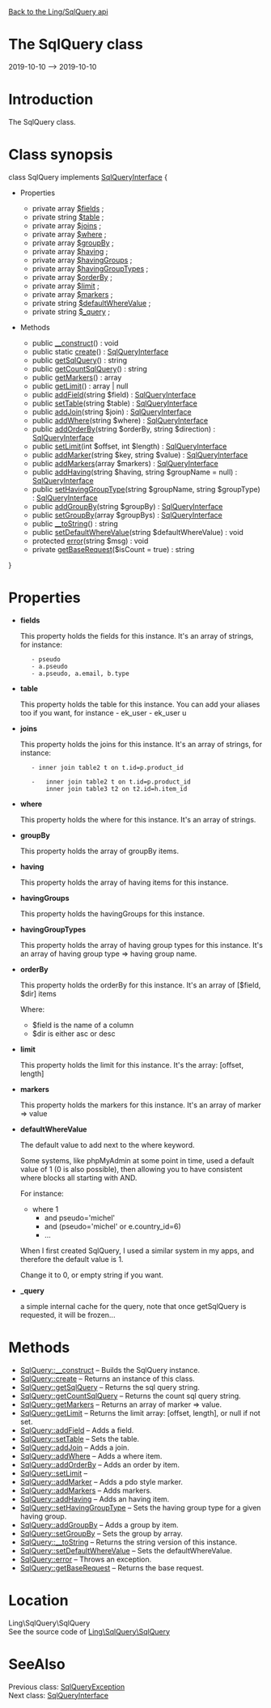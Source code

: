 [Back to the Ling/SqlQuery api](https://github.com/lingtalfi/SqlQuery/blob/master/doc/api/Ling/SqlQuery.md)



The SqlQuery class
================
2019-10-10 --> 2019-10-10






Introduction
============

The SqlQuery class.



Class synopsis
==============


class <span class="pl-k">SqlQuery</span> implements [SqlQueryInterface](https://github.com/lingtalfi/SqlQuery/blob/master/doc/api/Ling/SqlQuery/SqlQueryInterface.md) {

- Properties
    - private array [$fields](#property-fields) ;
    - private string [$table](#property-table) ;
    - private array [$joins](#property-joins) ;
    - private array [$where](#property-where) ;
    - private array [$groupBy](#property-groupBy) ;
    - private array [$having](#property-having) ;
    - private array [$havingGroups](#property-havingGroups) ;
    - private array [$havingGroupTypes](#property-havingGroupTypes) ;
    - private array [$orderBy](#property-orderBy) ;
    - private array [$limit](#property-limit) ;
    - private array [$markers](#property-markers) ;
    - private string [$defaultWhereValue](#property-defaultWhereValue) ;
    - private string [$_query](#property-_query) ;

- Methods
    - public [__construct](https://github.com/lingtalfi/SqlQuery/blob/master/doc/api/Ling/SqlQuery/SqlQuery/__construct.md)() : void
    - public static [create](https://github.com/lingtalfi/SqlQuery/blob/master/doc/api/Ling/SqlQuery/SqlQuery/create.md)() : [SqlQueryInterface](https://github.com/lingtalfi/SqlQuery/blob/master/doc/api/Ling/SqlQuery/SqlQueryInterface.md)
    - public [getSqlQuery](https://github.com/lingtalfi/SqlQuery/blob/master/doc/api/Ling/SqlQuery/SqlQuery/getSqlQuery.md)() : string
    - public [getCountSqlQuery](https://github.com/lingtalfi/SqlQuery/blob/master/doc/api/Ling/SqlQuery/SqlQuery/getCountSqlQuery.md)() : string
    - public [getMarkers](https://github.com/lingtalfi/SqlQuery/blob/master/doc/api/Ling/SqlQuery/SqlQuery/getMarkers.md)() : array
    - public [getLimit](https://github.com/lingtalfi/SqlQuery/blob/master/doc/api/Ling/SqlQuery/SqlQuery/getLimit.md)() : array | null
    - public [addField](https://github.com/lingtalfi/SqlQuery/blob/master/doc/api/Ling/SqlQuery/SqlQuery/addField.md)(string $field) : [SqlQueryInterface](https://github.com/lingtalfi/SqlQuery/blob/master/doc/api/Ling/SqlQuery/SqlQueryInterface.md)
    - public [setTable](https://github.com/lingtalfi/SqlQuery/blob/master/doc/api/Ling/SqlQuery/SqlQuery/setTable.md)(string $table) : [SqlQueryInterface](https://github.com/lingtalfi/SqlQuery/blob/master/doc/api/Ling/SqlQuery/SqlQueryInterface.md)
    - public [addJoin](https://github.com/lingtalfi/SqlQuery/blob/master/doc/api/Ling/SqlQuery/SqlQuery/addJoin.md)(string $join) : [SqlQueryInterface](https://github.com/lingtalfi/SqlQuery/blob/master/doc/api/Ling/SqlQuery/SqlQueryInterface.md)
    - public [addWhere](https://github.com/lingtalfi/SqlQuery/blob/master/doc/api/Ling/SqlQuery/SqlQuery/addWhere.md)(string $where) : [SqlQueryInterface](https://github.com/lingtalfi/SqlQuery/blob/master/doc/api/Ling/SqlQuery/SqlQueryInterface.md)
    - public [addOrderBy](https://github.com/lingtalfi/SqlQuery/blob/master/doc/api/Ling/SqlQuery/SqlQuery/addOrderBy.md)(string $orderBy, string $direction) : [SqlQueryInterface](https://github.com/lingtalfi/SqlQuery/blob/master/doc/api/Ling/SqlQuery/SqlQueryInterface.md)
    - public [setLimit](https://github.com/lingtalfi/SqlQuery/blob/master/doc/api/Ling/SqlQuery/SqlQuery/setLimit.md)(int $offset, int $length) : [SqlQueryInterface](https://github.com/lingtalfi/SqlQuery/blob/master/doc/api/Ling/SqlQuery/SqlQueryInterface.md)
    - public [addMarker](https://github.com/lingtalfi/SqlQuery/blob/master/doc/api/Ling/SqlQuery/SqlQuery/addMarker.md)(string $key, string $value) : [SqlQueryInterface](https://github.com/lingtalfi/SqlQuery/blob/master/doc/api/Ling/SqlQuery/SqlQueryInterface.md)
    - public [addMarkers](https://github.com/lingtalfi/SqlQuery/blob/master/doc/api/Ling/SqlQuery/SqlQuery/addMarkers.md)(array $markers) : [SqlQueryInterface](https://github.com/lingtalfi/SqlQuery/blob/master/doc/api/Ling/SqlQuery/SqlQueryInterface.md)
    - public [addHaving](https://github.com/lingtalfi/SqlQuery/blob/master/doc/api/Ling/SqlQuery/SqlQuery/addHaving.md)(string $having, string $groupName = null) : [SqlQueryInterface](https://github.com/lingtalfi/SqlQuery/blob/master/doc/api/Ling/SqlQuery/SqlQueryInterface.md)
    - public [setHavingGroupType](https://github.com/lingtalfi/SqlQuery/blob/master/doc/api/Ling/SqlQuery/SqlQuery/setHavingGroupType.md)(string $groupName, string $groupType) : [SqlQueryInterface](https://github.com/lingtalfi/SqlQuery/blob/master/doc/api/Ling/SqlQuery/SqlQueryInterface.md)
    - public [addGroupBy](https://github.com/lingtalfi/SqlQuery/blob/master/doc/api/Ling/SqlQuery/SqlQuery/addGroupBy.md)(string $groupBy) : [SqlQueryInterface](https://github.com/lingtalfi/SqlQuery/blob/master/doc/api/Ling/SqlQuery/SqlQueryInterface.md)
    - public [setGroupBy](https://github.com/lingtalfi/SqlQuery/blob/master/doc/api/Ling/SqlQuery/SqlQuery/setGroupBy.md)(array $groupBys) : [SqlQueryInterface](https://github.com/lingtalfi/SqlQuery/blob/master/doc/api/Ling/SqlQuery/SqlQueryInterface.md)
    - public [__toString](https://github.com/lingtalfi/SqlQuery/blob/master/doc/api/Ling/SqlQuery/SqlQuery/__toString.md)() : string
    - public [setDefaultWhereValue](https://github.com/lingtalfi/SqlQuery/blob/master/doc/api/Ling/SqlQuery/SqlQuery/setDefaultWhereValue.md)(string $defaultWhereValue) : void
    - protected [error](https://github.com/lingtalfi/SqlQuery/blob/master/doc/api/Ling/SqlQuery/SqlQuery/error.md)(string $msg) : void
    - private [getBaseRequest](https://github.com/lingtalfi/SqlQuery/blob/master/doc/api/Ling/SqlQuery/SqlQuery/getBaseRequest.md)($isCount = true) : string

}




Properties
=============

- <span id="property-fields"><b>fields</b></span>

    This property holds the fields for this instance.
    It's an array of strings, for instance:
    
         - pseudo
         - a.pseudo
         - a.pseudo, a.email, b.type
    
    

- <span id="property-table"><b>table</b></span>

    This property holds the table for this instance.
    You can add your aliases too if you want, for instance
         - ek_user
         - ek_user u
    
    

- <span id="property-joins"><b>joins</b></span>

    This property holds the joins for this instance.
    It's an array of strings, for instance:
    
         - inner join table2 t on t.id=p.product_id
    
         -   inner join table2 t on t.id=p.product_id
             inner join table3 t2 on t2.id=h.item_id
    
    

- <span id="property-where"><b>where</b></span>

    This property holds the where for this instance.
    It's an array of strings.
    
    

- <span id="property-groupBy"><b>groupBy</b></span>

    This property holds the array of groupBy items.
    
    

- <span id="property-having"><b>having</b></span>

    This property holds the array of having items for this instance.
    
    

- <span id="property-havingGroups"><b>havingGroups</b></span>

    This property holds the havingGroups for this instance.
    
    

- <span id="property-havingGroupTypes"><b>havingGroupTypes</b></span>

    This property holds the array of having group types for this instance.
    It's an array of having group type => having group name.
    
    

- <span id="property-orderBy"><b>orderBy</b></span>

    This property holds the orderBy for this instance.
    It's an array of [$field, $dir] items
    
    Where:
     - $field is the name of a column
     - $dir is either asc or desc
    
    

- <span id="property-limit"><b>limit</b></span>

    This property holds the limit for this instance.
    It's the array: [offset, length]
    
    

- <span id="property-markers"><b>markers</b></span>

    This property holds the markers for this instance.
    It's an array of marker => value
    
    

- <span id="property-defaultWhereValue"><b>defaultWhereValue</b></span>

    The default value to add next to the where keyword.
    
    Some systems, like phpMyAdmin at some point in time, used a default value of 1 (0 is also possible),
    then allowing you to have consistent where blocks all starting with AND.
    
    For instance:
    
    - where 1
         - and pseudo='michel'
         - and (pseudo='michel' or e.country_id=6)
         - ...
    
    
    When I first created SqlQuery, I used a similar system in my apps, and therefore the default value is 1.
    
    Change it to 0, or empty string if you want.
    
    

- <span id="property-_query"><b>_query</b></span>

    a simple internal cache for the query,
    note that once getSqlQuery is requested,
    it will be frozen...
    
    



Methods
==============

- [SqlQuery::__construct](https://github.com/lingtalfi/SqlQuery/blob/master/doc/api/Ling/SqlQuery/SqlQuery/__construct.md) &ndash; Builds the SqlQuery instance.
- [SqlQuery::create](https://github.com/lingtalfi/SqlQuery/blob/master/doc/api/Ling/SqlQuery/SqlQuery/create.md) &ndash; Returns an instance of this class.
- [SqlQuery::getSqlQuery](https://github.com/lingtalfi/SqlQuery/blob/master/doc/api/Ling/SqlQuery/SqlQuery/getSqlQuery.md) &ndash; Returns the sql query string.
- [SqlQuery::getCountSqlQuery](https://github.com/lingtalfi/SqlQuery/blob/master/doc/api/Ling/SqlQuery/SqlQuery/getCountSqlQuery.md) &ndash; Returns the count sql query string.
- [SqlQuery::getMarkers](https://github.com/lingtalfi/SqlQuery/blob/master/doc/api/Ling/SqlQuery/SqlQuery/getMarkers.md) &ndash; Returns an array of marker => value.
- [SqlQuery::getLimit](https://github.com/lingtalfi/SqlQuery/blob/master/doc/api/Ling/SqlQuery/SqlQuery/getLimit.md) &ndash; Returns the limit array: [offset, length], or null if not set.
- [SqlQuery::addField](https://github.com/lingtalfi/SqlQuery/blob/master/doc/api/Ling/SqlQuery/SqlQuery/addField.md) &ndash; Adds a field.
- [SqlQuery::setTable](https://github.com/lingtalfi/SqlQuery/blob/master/doc/api/Ling/SqlQuery/SqlQuery/setTable.md) &ndash; Sets the table.
- [SqlQuery::addJoin](https://github.com/lingtalfi/SqlQuery/blob/master/doc/api/Ling/SqlQuery/SqlQuery/addJoin.md) &ndash; Adds a join.
- [SqlQuery::addWhere](https://github.com/lingtalfi/SqlQuery/blob/master/doc/api/Ling/SqlQuery/SqlQuery/addWhere.md) &ndash; Adds a where item.
- [SqlQuery::addOrderBy](https://github.com/lingtalfi/SqlQuery/blob/master/doc/api/Ling/SqlQuery/SqlQuery/addOrderBy.md) &ndash; Adds an order by item.
- [SqlQuery::setLimit](https://github.com/lingtalfi/SqlQuery/blob/master/doc/api/Ling/SqlQuery/SqlQuery/setLimit.md) &ndash; 
- [SqlQuery::addMarker](https://github.com/lingtalfi/SqlQuery/blob/master/doc/api/Ling/SqlQuery/SqlQuery/addMarker.md) &ndash; Adds a pdo style marker.
- [SqlQuery::addMarkers](https://github.com/lingtalfi/SqlQuery/blob/master/doc/api/Ling/SqlQuery/SqlQuery/addMarkers.md) &ndash; Adds markers.
- [SqlQuery::addHaving](https://github.com/lingtalfi/SqlQuery/blob/master/doc/api/Ling/SqlQuery/SqlQuery/addHaving.md) &ndash; Adds an having item.
- [SqlQuery::setHavingGroupType](https://github.com/lingtalfi/SqlQuery/blob/master/doc/api/Ling/SqlQuery/SqlQuery/setHavingGroupType.md) &ndash; Sets the having group type for a given having group.
- [SqlQuery::addGroupBy](https://github.com/lingtalfi/SqlQuery/blob/master/doc/api/Ling/SqlQuery/SqlQuery/addGroupBy.md) &ndash; Adds a group by item.
- [SqlQuery::setGroupBy](https://github.com/lingtalfi/SqlQuery/blob/master/doc/api/Ling/SqlQuery/SqlQuery/setGroupBy.md) &ndash; Sets the group by array.
- [SqlQuery::__toString](https://github.com/lingtalfi/SqlQuery/blob/master/doc/api/Ling/SqlQuery/SqlQuery/__toString.md) &ndash; Returns the string version of this instance.
- [SqlQuery::setDefaultWhereValue](https://github.com/lingtalfi/SqlQuery/blob/master/doc/api/Ling/SqlQuery/SqlQuery/setDefaultWhereValue.md) &ndash; Sets the defaultWhereValue.
- [SqlQuery::error](https://github.com/lingtalfi/SqlQuery/blob/master/doc/api/Ling/SqlQuery/SqlQuery/error.md) &ndash; Throws an exception.
- [SqlQuery::getBaseRequest](https://github.com/lingtalfi/SqlQuery/blob/master/doc/api/Ling/SqlQuery/SqlQuery/getBaseRequest.md) &ndash; Returns the base request.





Location
=============
Ling\SqlQuery\SqlQuery<br>
See the source code of [Ling\SqlQuery\SqlQuery](https://github.com/lingtalfi/SqlQuery/blob/master/SqlQuery.php)



SeeAlso
==============
Previous class: [SqlQueryException](https://github.com/lingtalfi/SqlQuery/blob/master/doc/api/Ling/SqlQuery/Exception/SqlQueryException.md)<br>Next class: [SqlQueryInterface](https://github.com/lingtalfi/SqlQuery/blob/master/doc/api/Ling/SqlQuery/SqlQueryInterface.md)<br>
